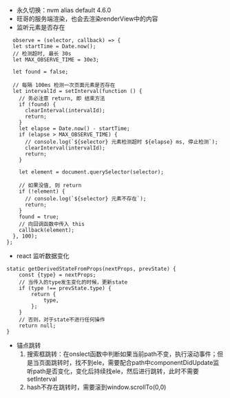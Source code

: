  - 永久切换：nvm alias default 4.6.0
 - 旺哥的服务端渲染，也会去渲染renderView中的内容
 - 监听元素是否存在
  ```
    observe = (selector, callback) => {
    let startTime = Date.now();
    // 检测超时, 最长 30s
    let MAX_OBSERVE_TIME = 30e3;

    let found = false;

    // 每隔 100ms 检测一次页面元素是否存在
    let intervalId = setInterval(function () {
      // 务必注意 return, 即 结束方法
      if (found) {
        clearInterval(intervalId);
        return;
      }
      let elapse = Date.now() - startTime;
      if (elapse > MAX_OBSERVE_TIME) {
        // console.log(`${selector} 元素检测超时 ${elapse} ms, 停止检测`);
        clearInterval(intervalId);
        return;
      }

      let element = document.querySelector(selector);

      // 如果没值, 则 return
      if (!element) {
        // console.log(`${selector} 元素不存在`);
        return;
      }
      found = true;
      // 向回调函数中传入 this
      callback(element);
    }, 100);
  };

  ```



-  react 监听数据变化
```
static getDerivedStateFromProps(nextProps, prevState) {
    const {type} = nextProps;
    // 当传入的type发生变化的时候，更新state
    if (type !== prevState.type) {
        return {
            type,
        };
    }
    // 否则，对于state不进行任何操作
    return null;
}
```

- 锚点跳转
  1. 搜索框跳转：在onslect函数中判断如果当前path不变，执行滚动事件；但是当页面跳转时，找不到ele，需要配合path中componentDidUpdate监听path是否变化，变化后持续找ele，然后进行跳转，此时不需要setInterval
  2. hash不存在跳转时，需要滚到window.scrollTo(0,0)